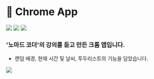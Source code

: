 # 📌 Chrome App

<div>
  <img src="https://img.shields.io/badge/JavaScript-F7DF1E?style=flat-square&logo=JavaScript&logoColor=white" />
  <img src="https://img.shields.io/badge/HTML-E34F26?style=flat-square&logo=HTML5&logoColor=white"/>
  <img src="https://img.shields.io/badge/CSS-1572B6?style=flat-square&logo=CSS3&logoColor=white"/>
</div>

### '노마드 코더'의 강의를 듣고 만든 크롬 앱입니다.

- 랜덤 배경, 현재 시간 및 날씨, 투두리스트의 기능을 담았습니다.

<img src="https://user-images.githubusercontent.com/62992641/200161046-7f85a190-4e2f-476d-ab16-f205b2b18a6e.png" />
